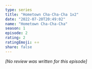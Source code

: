 ```yaml
---
type: series
title: "Hometown Cha-Cha-Cha 1x2"
date: "2022-07-20T20:49:02"
name: "Hometown Cha-Cha-Cha"
season: 1
episode: 2
rating: 2
ratingEmoji: ⭐️⭐️
share: false
---
```


_[No review was written for this episode]_
